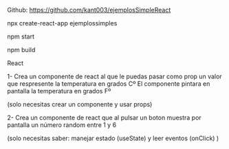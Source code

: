 Github: https://github.com/kant003/ejemplosSimpleReact

npx create-react-app ejemplossimples


npm start

npm build


React

1- Crea un componente de react al que le puedas pasar como prop un valor que respresente
la temperatura en grados Cº
El componente pintara en pantalla la temperatura en grados Fº

(solo necesitas crear un componente y usar props)


2- Crea un componente de react que al pulsar un boton muestra por pantalla un número random
entre 1 y 6

(solo necesitas saber: manejar estado (useState) y leer eventos (onClick) )

